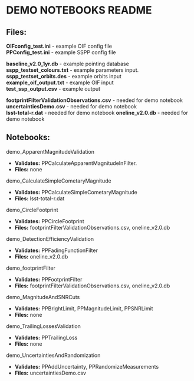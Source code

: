 # DEMO NOTEBOOKS README

## Files:

**OIFconfig_test.ini** - example OIF config file  
**PPConfig_test.ini** - example SSPP config file  


**baseline_v2.0_1yr.db** - example pointing database  
**sspp_testset_colours.txt** - example parameters input.  
**sspp_testset_orbits.des** - example orbits input   
**example_oif_output.txt** - example OIF input  
**test_ssp_output.csv** - example output  


**footprintFilterValidationObservations.csv** - needed for demo notebook  
**uncertaintiesDemo.csv** - needed for demo notebook  
**lsst-total-r.dat** - needed for demo notebook
**oneline_v2.0.db** - needed for demo notebook


## Notebooks:

demo_ApparentMagnitudeValidation
- **Validates:** PPCalculateApparentMagnitudeInFilter.
- **Files:** none

demo_CalculateSimpleCometaryMagnitude
- **Validates:** PPCalculateSimpleCometaryMagnitude
- **Files:** lsst-total-r.dat

demo_CircleFootprint
- **Validates:** PPCircleFootprint
- **Files:** footprintFilterValidationObservations.csv, oneline_v2.0.db

demo_DetectionEfficiencyValidation
- **Validates:** PPFadingFunctionFilter
- **Files:** oneline_v2.0.db

demo_footprintFilter
- **Validates:** PPFootprintFilter
- **Files:** footprintFilterValidationObservations.csv, oneline_v2.0.db

demo_MagnitudeAndSNRCuts
- **Validates:** PPBrightLimit, PPMagnitudeLimit, PPSNRLimit
- **Files:** none

demo_TrailingLossesValidation
- **Validates:** PPTrailingLoss
- **Files:** none

demo_UncertaintiesAndRandomization
- **Validates:** PPAddUncertainty, PPRandomizeMeasurements
- **Files:** uncertaintiesDemo.csv
